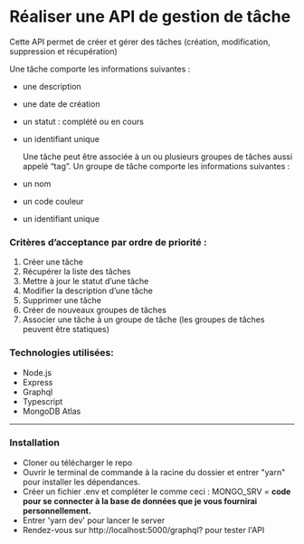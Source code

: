# Réaliser une API de gestion de tâche

Cette API permet de créer et gérer des tâches (création, modification, suppression et récupération)

Une tâche comporte les informations suivantes :

- une description
- une date de création
- un statut : complété ou en cours
- un identifiant unique

  Une tâche peut être associée à un ou plusieurs groupes de tâches aussi appelé “tag”.
  Un groupe de tâche comporte les informations suivantes :

- un nom
- un code couleur
- un identifiant unique

### Critères d’acceptance par ordre de priorité :

1. Créer une tâche
2. Récupérer la liste des tâches
3. Mettre à jour le statut d’une tâche
4. Modifier la description d’une tâche
5. Supprimer une tâche
6. Créer de nouveaux groupes de tâches
7. Associer une tâche à un groupe de tâche (les groupes de tâches peuvent être statiques)

### Technologies utilisées:

- Node.js
- Express
- Graphql
- Typescript
- MongoDB Atlas

---

### Installation

- Cloner ou télécharger le repo
- Ouvrir le terminal de commande à la racine du dossier et entrer "yarn" pour installer les dépendances.
- Créer un fichier .env et compléter le comme ceci :
  MONGO_SRV = **code pour se connecter à la base de données que je vous fournirai personnellement.**
- Entrer 'yarn dev' pour lancer le server
- Rendez-vous sur http://localhost:5000/graphql? pour tester l'API
